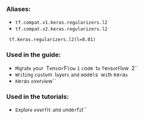 ### Aliases:
- `tf.compat.v1.keras.regularizers.l2`
- `tf.compat.v2.keras.regularizers.l2`

```
 tf.keras.regularizers.l2(l=0.01)
```
### Used in the guide:
- ``M``i``g``r``a``t``e`` ``y``o``u``r`` ``T``e``n``s``o``r``F``l``o``w`` ``1`` ``c``o``d``e`` ``t``o`` ``T``e``n``s``o``r``F``l``o``w`` ``2``
- ``W``r``i``t``i``n``g`` ``c``u``s``t``o``m`` ``l``a``y``e``r``s`` ``a``n``d`` ``m``o``d``e``l``s`` ``w``i``t``h`` ``K``e``r``a``s``
- ``K``e``r``a``s`` ``o``v``e``r``v``i``e``w``
### Used in the tutorials:
- ``E``x``p``l``o``r``e`` ``o``v``e``r``f``i``t`` ``a``n``d`` ``u``n``d``e``r``f``i``t``
